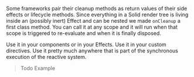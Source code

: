 Some frameworks pair their cleanup methods as return values of their side effects or lifecycle methods. Since everything in a Solid render tree is living inside an (possibly inert) Effect and can be nested we made `onCleanup` a first class method. You can call it at any scope and it will run when that scope is triggered to re-evaluate and when it is finally disposed.

Use it in your components or in your Effects. Use it in your custom directives. Use it pretty much anywhere that is part of the synchronous execution of the reactive system.

> Todo Example